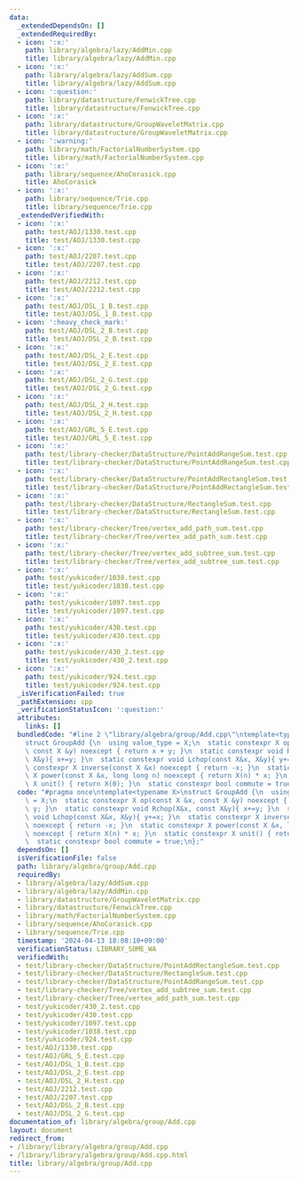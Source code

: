 ```yaml
---
data:
  _extendedDependsOn: []
  _extendedRequiredBy:
  - icon: ':x:'
    path: library/algebra/lazy/AddMin.cpp
    title: library/algebra/lazy/AddMin.cpp
  - icon: ':x:'
    path: library/algebra/lazy/AddSum.cpp
    title: library/algebra/lazy/AddSum.cpp
  - icon: ':question:'
    path: library/datastructure/FenwickTree.cpp
    title: library/datastructure/FenwickTree.cpp
  - icon: ':x:'
    path: library/datastructure/GroupWaveletMatrix.cpp
    title: library/datastructure/GroupWaveletMatrix.cpp
  - icon: ':warning:'
    path: library/math/FactorialNumberSystem.cpp
    title: library/math/FactorialNumberSystem.cpp
  - icon: ':x:'
    path: library/sequence/AhoCorasick.cpp
    title: AhoCorasick
  - icon: ':x:'
    path: library/sequence/Trie.cpp
    title: library/sequence/Trie.cpp
  _extendedVerifiedWith:
  - icon: ':x:'
    path: test/AOJ/1330.test.cpp
    title: test/AOJ/1330.test.cpp
  - icon: ':x:'
    path: test/AOJ/2207.test.cpp
    title: test/AOJ/2207.test.cpp
  - icon: ':x:'
    path: test/AOJ/2212.test.cpp
    title: test/AOJ/2212.test.cpp
  - icon: ':x:'
    path: test/AOJ/DSL_1_B.test.cpp
    title: test/AOJ/DSL_1_B.test.cpp
  - icon: ':heavy_check_mark:'
    path: test/AOJ/DSL_2_B.test.cpp
    title: test/AOJ/DSL_2_B.test.cpp
  - icon: ':x:'
    path: test/AOJ/DSL_2_E.test.cpp
    title: test/AOJ/DSL_2_E.test.cpp
  - icon: ':x:'
    path: test/AOJ/DSL_2_G.test.cpp
    title: test/AOJ/DSL_2_G.test.cpp
  - icon: ':x:'
    path: test/AOJ/DSL_2_H.test.cpp
    title: test/AOJ/DSL_2_H.test.cpp
  - icon: ':x:'
    path: test/AOJ/GRL_5_E.test.cpp
    title: test/AOJ/GRL_5_E.test.cpp
  - icon: ':x:'
    path: test/library-checker/DataStructure/PointAddRangeSum.test.cpp
    title: test/library-checker/DataStructure/PointAddRangeSum.test.cpp
  - icon: ':x:'
    path: test/library-checker/DataStructure/PointAddRectangleSum.test.cpp
    title: test/library-checker/DataStructure/PointAddRectangleSum.test.cpp
  - icon: ':x:'
    path: test/library-checker/DataStructure/RectangleSum.test.cpp
    title: test/library-checker/DataStructure/RectangleSum.test.cpp
  - icon: ':x:'
    path: test/library-checker/Tree/vertex_add_path_sum.test.cpp
    title: test/library-checker/Tree/vertex_add_path_sum.test.cpp
  - icon: ':x:'
    path: test/library-checker/Tree/vertex_add_subtree_sum.test.cpp
    title: test/library-checker/Tree/vertex_add_subtree_sum.test.cpp
  - icon: ':x:'
    path: test/yukicoder/1038.test.cpp
    title: test/yukicoder/1038.test.cpp
  - icon: ':x:'
    path: test/yukicoder/1097.test.cpp
    title: test/yukicoder/1097.test.cpp
  - icon: ':x:'
    path: test/yukicoder/430.test.cpp
    title: test/yukicoder/430.test.cpp
  - icon: ':x:'
    path: test/yukicoder/430_2.test.cpp
    title: test/yukicoder/430_2.test.cpp
  - icon: ':x:'
    path: test/yukicoder/924.test.cpp
    title: test/yukicoder/924.test.cpp
  _isVerificationFailed: true
  _pathExtension: cpp
  _verificationStatusIcon: ':question:'
  attributes:
    links: []
  bundledCode: "#line 2 \"library/algebra/group/Add.cpp\"\ntemplate<typename X>\n\
    struct GroupAdd {\n  using value_type = X;\n  static constexpr X op(const X &x,\
    \ const X &y) noexcept { return x + y; }\n  static constexpr void Rchop(X&x, const\
    \ X&y){ x+=y; }\n  static constexpr void Lchop(const X&x, X&y){ y+=x; }\n  static\
    \ constexpr X inverse(const X &x) noexcept { return -x; }\n  static constexpr\
    \ X power(const X &x, long long n) noexcept { return X(n) * x; }\n  static constexpr\
    \ X unit() { return X(0); }\n  static constexpr bool commute = true;\n};\n"
  code: "#pragma once\ntemplate<typename X>\nstruct GroupAdd {\n  using value_type\
    \ = X;\n  static constexpr X op(const X &x, const X &y) noexcept { return x +\
    \ y; }\n  static constexpr void Rchop(X&x, const X&y){ x+=y; }\n  static constexpr\
    \ void Lchop(const X&x, X&y){ y+=x; }\n  static constexpr X inverse(const X &x)\
    \ noexcept { return -x; }\n  static constexpr X power(const X &x, long long n)\
    \ noexcept { return X(n) * x; }\n  static constexpr X unit() { return X(0); }\n\
    \  static constexpr bool commute = true;\n};"
  dependsOn: []
  isVerificationFile: false
  path: library/algebra/group/Add.cpp
  requiredBy:
  - library/algebra/lazy/AddSum.cpp
  - library/algebra/lazy/AddMin.cpp
  - library/datastructure/GroupWaveletMatrix.cpp
  - library/datastructure/FenwickTree.cpp
  - library/math/FactorialNumberSystem.cpp
  - library/sequence/AhoCorasick.cpp
  - library/sequence/Trie.cpp
  timestamp: '2024-04-13 18:08:10+09:00'
  verificationStatus: LIBRARY_SOME_WA
  verifiedWith:
  - test/library-checker/DataStructure/PointAddRectangleSum.test.cpp
  - test/library-checker/DataStructure/RectangleSum.test.cpp
  - test/library-checker/DataStructure/PointAddRangeSum.test.cpp
  - test/library-checker/Tree/vertex_add_subtree_sum.test.cpp
  - test/library-checker/Tree/vertex_add_path_sum.test.cpp
  - test/yukicoder/430_2.test.cpp
  - test/yukicoder/430.test.cpp
  - test/yukicoder/1097.test.cpp
  - test/yukicoder/1038.test.cpp
  - test/yukicoder/924.test.cpp
  - test/AOJ/1330.test.cpp
  - test/AOJ/GRL_5_E.test.cpp
  - test/AOJ/DSL_1_B.test.cpp
  - test/AOJ/DSL_2_E.test.cpp
  - test/AOJ/DSL_2_H.test.cpp
  - test/AOJ/2212.test.cpp
  - test/AOJ/2207.test.cpp
  - test/AOJ/DSL_2_B.test.cpp
  - test/AOJ/DSL_2_G.test.cpp
documentation_of: library/algebra/group/Add.cpp
layout: document
redirect_from:
- /library/library/algebra/group/Add.cpp
- /library/library/algebra/group/Add.cpp.html
title: library/algebra/group/Add.cpp
---
```

